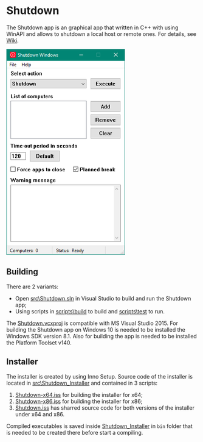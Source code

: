 # Shutdown
The Shutdown app is an graphical app that written in C++ with using WinAPI and allows to shutdown a local host or remote ones. For details, see [Wiki](https://github.com/DP458/Shutdown/wiki).

![Shutdow Screenshot](doc/Screenshots/ShutdownScreenshot.png)

## Building
There are 2 variants:
- Open [src\Shutdown.sln](./src/Shutdown.sln) in Visual Studio to build and run the Shutdown app;
- Using scripts in [scripts\build](./scripts/build/) to build and [scripts\test](./scripts/test/) to run.

The [Shutdown.vcxproj](./src/Shutdown/Shutdown.vcxproj) is compatible with MS Visual Studio 2015. For building the Shutdown app on Windows 10 is needed to be installed the Windows SDK version 8.1. Also for building the app is needed to be installed the Platform Toolset v140.

## Installer
The installer is created by using Inno Setup. Source code of the installer is located in [src\Shutdown_Installer](./src/Shutdown_Installer) and contained in 3 scripts:
1. [Shutdown-x64.iss](./src/Shutdown_Installer/Shutdown-x64.iss) for building the installer for x64;
2. [Shutdown-x86.iss](./src/Shutdown_Installer/Shutdown-x86.iss) for building the installer for x86;
3. [Shutdown.iss](./src/Shutdown_Installer/Shutdown.iss) has sharred source code for both versions of the installer under x64 and x86.

Compiled executables is saved inside [Shutdown_Installer](./src/Shutdown_Installer) in `bin` folder that is needed to be created there before start a compiling.

